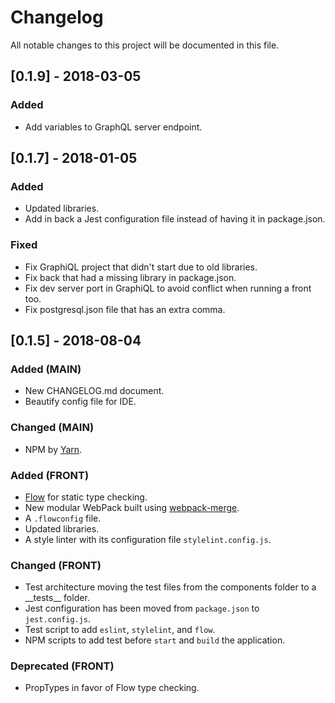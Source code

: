 # Changelog

All notable changes to this project will be documented in this file.

## [0.1.9] - 2018-03-05

### Added

* Add variables to GraphQL server endpoint.

## [0.1.7] - 2018-01-05

### Added

* Updated libraries.
* Add in back a Jest configuration file instead of having it in package.json.

### Fixed

* Fix GraphiQL project that didn't start due to old libraries.
* Fix back that had a missing library in package.json.
* Fix dev server port in GraphiQL to avoid conflict when running a front too.
* Fix postgresql.json file that has an extra comma.

## [0.1.5] - 2018-08-04

### Added (MAIN)

* New CHANGELOG.md document.
* Beautify config file for IDE.

### Changed (MAIN)

* NPM by [Yarn](https://yarnpkg.com/en/).

### Added (FRONT)

* [Flow](https://flow.org/) for static type checking.
* New modular WebPack built using [webpack-merge](https://github.com/survivejs/webpack-merge).
* A `.flowconfig` file.
* Updated libraries.
* A style linter with its configuration file `stylelint.config.js`.

### Changed (FRONT)

* Test architecture moving the test files from the components folder to a \_\_tests\_\_ folder.
* Jest configuration has been moved from `package.json` to `jest.config.js`.
* Test script to add `eslint`, `stylelint`, and `flow`.
* NPM scripts to add test before `start` and `build` the application.

### Deprecated (FRONT)

* PropTypes in favor of Flow type checking.

